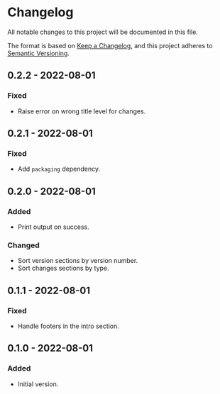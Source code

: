 # Changelog

All notable changes to this project will be documented in this file.

The format is based on [Keep a Changelog](https://keepachangelog.com/en/1.0.0/),
and this project adheres to [Semantic Versioning](https://semver.org/spec/v2.0.0.html).


## 0.2.2 - 2022-08-01

### Fixed

- Raise error on wrong title level for changes.


## 0.2.1 - 2022-08-01

### Fixed

- Add `packaging` dependency.


## 0.2.0 - 2022-08-01

### Added

- Print output on success.

### Changed

- Sort version sections by version number.
- Sort changes sections by type.


## 0.1.1 - 2022-08-01

### Fixed

- Handle footers in the intro section.


## 0.1.0 - 2022-08-01

### Added

- Initial version.

